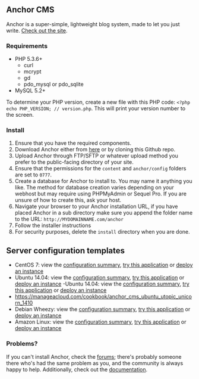 ## Anchor CMS

Anchor is a super-simple, lightweight blog system, made to let you just write. [Check out the site](http://anchorcms.com/). 

### Requirements

- PHP 5.3.6+
    - curl
    - mcrypt
    - gd
    - pdo\_mysql or pdo\_sqlite
- MySQL 5.2+

To determine your PHP version, create a new file with this PHP code: `<?php echo PHP_VERSION; // version.php`. This will print your version number to the screen.

### Install

1. Ensure that you have the required components.
2. Download Anchor either from [here](http://anchorcms.com/download) or by cloning this Github repo.
3. Upload Anchor through FTP/SFTP or whatever upload method you prefer to the public-facing directory of your site.
4. Ensure that the permissions for the `content` and `anchor/config` folders are set to `0777`.
5. Create a database for Anchor to install to. You may name it anything you like. The method for database creation varies depending on your webhost but may require using PHPMyAdmin or Sequel Pro. If you are unsure of how to create this, ask your host.
6. Navigate your browser to your Anchor installation URL, if you have placed Anchor in a sub directory make sure you append the folder name to the URL: `http://MYDOMAINNAME.com/anchor`
7. Follow the installer instructions
8. For security purposes, delete the `install` directory when you are done.
 
## Server configuration templates
 - CentOS 7: view the [configuration summary](https://manageacloud.com/cookbook/t5an3hm22jphr1eipus3bm67nb), [try this application](https://manageacloud.com/cookbook/t5an3hm22jphr1eipus3bm67nb/deploy#test_deployment) or [deploy an instance](https://manageacloud.com/cookbook/t5an3hm22jphr1eipus3bm67nb/deploy)
 - Ubuntu 14.04: view the [configuration summary](https://manageacloud.com/cookbook/848chc151i3kbj79q1qtnqng3u), [try this application](https://manageacloud.com/cookbook/848chc151i3kbj79q1qtnqng3u/deploy#test_deployment) or [deploy an instance](https://manageacloud.com/cookbook/848chc151i3kbj79q1qtnqng3u/deploy)
 -Ubuntu 14.04: view the [configuration summary](https://manageacloud.com/cookbook/anchor_cms_ubuntu_utopic_unicorn_1410), [try this application](https://manageacloud.com/cookbook/j85v7rqni00vh2f453udl02ka7/deploy#test_deployment) or [deploy an instance](https://manageacloud.com/cookbook/j85v7rqni00vh2f453udl02ka7/deploy)
 - https://manageacloud.com/cookbook/anchor_cms_ubuntu_utopic_unicorn_1410
 - Debian Wheezy: view the [configuration summary](https://manageacloud.com/cookbook/s57arpb6m2sqsho287emeksoql), [try this application](https://manageacloud.com/cookbook/s57arpb6m2sqsho287emeksoql/deploy#test_deployment) or [deploy an instance](https://manageacloud.com/cookbook/s57arpb6m2sqsho287emeksoql/deploy)
 - Amazon Linux: view the [configuration summary](https://manageacloud.com/cookbook/32tmgkt2rf7alk4tp1or312efp), [try this application](https://manageacloud.com/cookbook/32tmgkt2rf7alk4tp1or312efp/deploy#test_deployment) or [deploy an instance](https://manageacloud.com/cookbook/32tmgkt2rf7alk4tp1or312efp/deploy)
 

### Problems?

If you can't install Anchor, check the [forums](http://forums.anchorcms.com/); there's probably someone there who's had the same problem as you, and the community is always happy to help. Additionally, check out the [documentation](http://anchorcms.com/docs).

